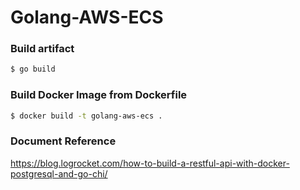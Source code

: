 # Golang-AWS-ECS

### Build artifact
```sh
$ go build
```

### Build Docker Image from Dockerfile
```sh
$ docker build -t golang-aws-ecs .
```

### Document Reference
https://blog.logrocket.com/how-to-build-a-restful-api-with-docker-postgresql-and-go-chi/